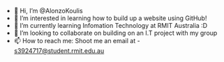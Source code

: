 - 👋 Hi, I’m @AlonzoKoulis
- 👀 I’m interested in learning how to build up a website using GitHub!
- 🌱 I’m currently learning Infomation Technology at RMIT Australia :D
- 💞️ I’m looking to collaborate on building on an I.T project with my group
- 📫 How to reach me: Shoot me an email at - s3924717@student.rmit.edu.au

<!---
AlonzoKoulis/AlonzoKoulis is a ✨ special ✨ repository because its `README.md` (this file) appears on your GitHub profile.
You can click the Preview link to take a look at your changes.
--->
